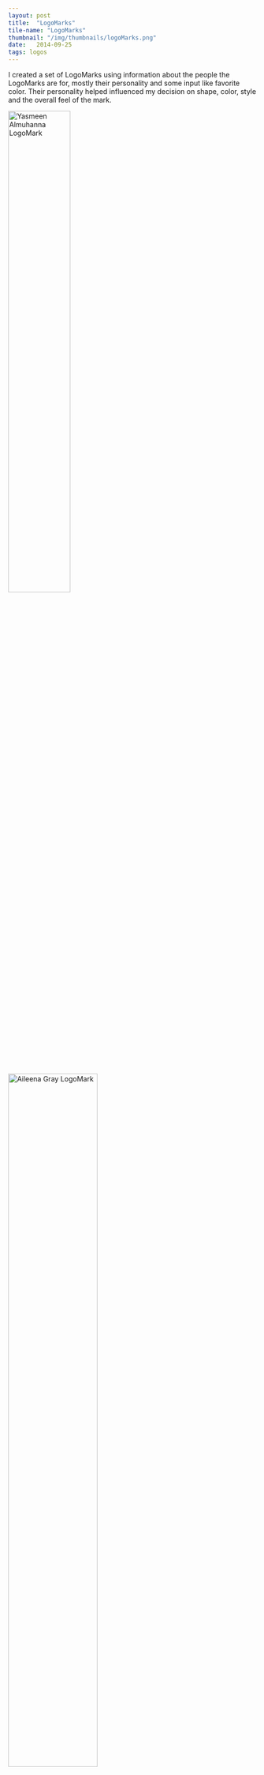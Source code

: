 ```yaml
---
layout: post
title:  "LogoMarks"
tile-name: "LogoMarks"
thumbnail: "/img/thumbnails/logoMarks.png"
date:   2014-09-25
tags: logos
---
```


I created a set of LogoMarks using information about the people the LogoMarks are for, mostly their personality and some input like favorite color. Their personality helped influenced my decision on shape, color, style and the overall feel of the mark.

<div class="image-container">
<img src="../img/logoMark/logoMarkYa.svg" alt="Yasmeen Almuhanna LogoMark" class="image-center" style="width:50%" />
<img src="../img/logoMark/logoMarkAg.svg" alt="Aileena Gray LogoMark" class="image-center" style="width:60%" />
<img src="../img/logoMark/logoMarkDl.svg" alt="Danielle Lehmann LogoMark" class="image-center" style="width:40%; margin-top:30px" /></div>

<div class="image-container">
<img src="../img/logoMark/logoMarkJtm.svg" alt="Danielle Lehmann LogoMark" class="image-center" style="width:70%; margin-top:40px" />
<img src="../img/logoMark/logoMarkEd.svg" alt="Elizabeth Dolinar LogoMark" class="image-center" style="width:40%; margin-top:40px" />
<img src="../img/logoMark/logoMarkDc.svg" alt="Diana Connolly LogoMark" class="image-center" style="width:40%; margin-top:50px" />
<img src="../img/logoMark/logoMarkOb.svg" alt="Oscar Bezi LogoMark" class="image-center" style="width:50%; margin-top:50px" /></div>


## Process

Looking at the first logoMark, Yasmeen's, I starting on my computer within my vector program, Rhinoceros, I started with her initials "YA" looking at the outcome from current fonts and some interesting spaces and relations that could come of it. This was 1 of the 2 approaches I took. The second started from a stamp marking she already used to sign with, which is the marking below. First I vectorized it and then tried to overlay a geometry, which did not work out so well. So I decided to ditch the geometry and if I was going to use the stamp I was going to use it in the original vectorized form.

<div class="image-container">
<img src="../img/logoMark/logoMarkYaProcessStamp.png" alt="Yasmeen Almuhanna Stamp Mark" class="image-center" style="width:70%" />
<img src="../img/logoMark/logoMarkYaProcess1.png" alt="Yasmeen Almuhanna Process Designs" />
<img src="../img/logoMark/logoMarkYaProcess2.png" alt="Yasmeen Almuhanna Process Designs" />
<img src="../img/logoMark/logoMarkYaProcess3.png" alt="Yasmeen Almuhanna Process Designs" />
<img src="../img/logoMark/logoMarkYaProcess4.png" alt="Yasmeen Almuhanna Process Designs" />
<img src="../img/logoMark/logoMarkYaProcess5.png" alt="Yasmeen Almuhanna Process Designs" /></div>

Once I had finished the design, the steps that followed were which color to use, font to use for her name and whether or not to still incorporate the stamp.

<div class="image-container">
<img src="../img/logoMark/logoMarkYaProcessDesign.svg" alt="Yasmeen Almuhanna Final Design" class="image-center" style="width:20%" /></div>

I knew the color was going to be a shade of pink, but the next step was deciding what shade. I wanted to go with a softer shade, something easy on the eyes but still clearly pink. Finally I choose the shade on the left. Soft, pink, not so in your face, and not so red either.

<div class="image-container">
<img src="../img/logoMark/logoMarkYaProcessColor.png" alt="Yasmeen Almuhanna Color" class="image-center" style="width:60%" /></div>

I played around with the stamp and the final iteration logo to see what could come of it and if it made sense to bring them together as the stamp was already part of her "branding". As the stamp was more free-flow and natural in character I wanted to use a circle, a less harsh shape and I also tried using triangles to match the logoMark. It did not seem to work for me to combine the 2 into 1 identity, but out of all of them I enjoy the bottom one the most. I like to call it the Starbucks variation.

<div class="image-container">
<img src="../img/logoMark/logoMarkYaProcess6.png" alt="Yasmeen Almuhanna Stamp + LogoMark" /></div>

Choosing a font was the next step. I wanted to use a sans serif font as the logo also gave a sans serif vibe. The logo had this certain weight to it and I wanted to complement it with the weight of the font.

<div class="image-container">
<img src="../img/logoMark/logoMarkYaProcessFont.png" alt="Yasmeen Almuhanna Font" /></div>

This gave me the final logoMark. I took it 1 step further and created a website to be used as a portfolio. Using the same spirit from the logoMark and extending it to the web.

<div class="image-container">
<img src="../img/logoMark/logoMarkYaProcessWeb.png" alt="Yasmeen Almuhanna Website" class="image-center" style="width:70%" />
<img src="../img/logoMark/logoMarkAg.svg" alt="Aileena Gray LogoMark" class="image-center" style="width:60%; margin-top:50px;" />
<img src="../img/logoMark/logoMarkAgSketches.png" alt="Aileena Gray Sketches" class="image-center" style="width:80%; margin-top:50px;" /></div>

<div class="image-container">
<img src="../img/logoMark/logoMarkAgConstruction.png" alt="Aileena Gray Sketches" /></div>

<div class="image-container">
<img src="../img/logoMark/logoMarkAgShapes.png" alt="Aileena Gray Shapes" />
<img src="../img/logoMark/logoMarkAgDetail.png" alt="Aileena Gray Detail" /></div>

Here I was playing with the corner details deciding whether the corners should be sharp or rounded. I decided especially since I was using a circle as the bounding shape that rounding the corners would fit the esthetic more, Leaving the corners sharp also left tension between the mark and the bounding circle. Seaming like the circle was going to pop from the sharp corners of the mark.

<div class="image-container">
<img src="../img/logoMark/logoMarkDl.svg" alt="Danielle Lehmann LogoMark" class="image-center" style="width:60%" /></div>

<div class="image-container">
<img src="../img/logoMark/logoMarkDlSketches.png" alt="Danielle Lehmann Sketches" />
<img src="../img/logoMark/logoMarkDlProcess.png" alt="Danielle Lehmann Process" />
<img src="../img/logoMark/logoMarkDlColor.png" alt="Danielle Lehmann Color" /></div>

